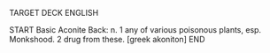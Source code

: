 TARGET DECK
ENGLISH

START
Basic
Aconite
Back: n. 1 any of various poisonous plants, esp. Monkshood. 2 drug from these. [greek akoniton]
END
